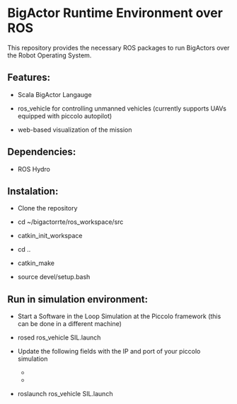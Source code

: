 # BigActor Runtime Environment over ROS

This repository provides the necessary ROS packages to run BigActors over 
the Robot Operating System. 

## Features: 

* Scala BigActor Langauge 

* ros_vehicle for controlling unmanned vehicles (currently supports UAVs equipped with piccolo autopilot)

* web-based visualization of the mission

## Dependencies:

* ROS Hydro

## Instalation:

* Clone the repository

* cd ~/bigactorrte/ros_workspace/src

* catkin_init_workspace

* cd ..

* catkin_make

* source devel/setup.bash

## Run in simulation environment:

* Start a Software in the Loop Simulation at the Piccolo framework (this can be done in a different machine)

* rosed ros_vehicle SIL.launch

* Update the following fields with the IP and port of your piccolo simulation

    * <param name="host" type="str" value="IP_PICCOLO_SIMULATION" />

    * <param name="port" type="str" value="PORT_PICCOLO_SIMULATION (default 2001)" />

* roslaunch ros_vehicle SIL.launch